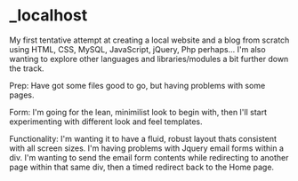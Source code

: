 # _localhost
My first tentative attempt at creating a local website and a blog from scratch using HTML, CSS, MySQL, JavaScript, jQuery, 
Php perhaps...
I'm also wanting to explore other languages and libraries/modules a bit further down the track.

Prep:
Have got some files good to go, but having problems with some pages.

Form:
I'm going for the lean, minimilist look to begin with, then I'll start experimenting with different look and feel templates.

Functionality:
I'm wanting it to have a fluid, robust layout thats consistent with all screen sizes.
I'm having problems with Jquery email forms within a div. I'm wanting to send the email form contents while redirecting to another page within that same div, then a timed redirect back to the Home page.
